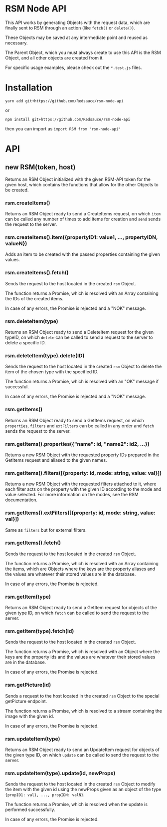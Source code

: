 # RSM Node API

This API works by generating Objects with the request data, which are finally sent to RSM through an action (like `fetch()` or `delete()`).

These Objects may be saved at any intermediate point and reused as necessary.

The Parent Object, which you must always create to use this API is the RSM Object, and all other objects are created from it.

For specific usage examples, please check out the `*.test.js` files.

# Installation

`yarn add git+https://github.com/Redsauce/rsm-node-api`

or 

`npm install git+https://github.com/Redsauce/rsm-node-api`

then you can import as `import RSM from "rsm-node-api"`

# API

## new RSM(token, host)

Returns an RSM Object initialized with the given RSM-API token for the given host, which contains the functions that allow for the other Objects to be created.

### rsm.createItems()

Returns an RSM Object ready to send a CreateItems request, on which `item` can be called any number of times to add items for creation and `send` sends the request to the server.

### rsm.createItems().item({propertyID1: value1, ..., propertyIDN, valueN})

Adds an item to be created with the passed properties containing the given values.

### rsm.createItems().fetch()

Sends the request to the host located in the created `rsm` Object.

The function returns a Promise, which is resolved with an Array containing the IDs of the created items.

In case of any errors, the Promise is rejected and a "NOK" message.

### rsm.deleteItem(type)

Returns an RSM Object ready to send a DeleteItem request for the given typeID, on which `delete` can be called to send a request to the server to delete a specific ID.

### rsm.deleteItem(type).delete(ID)

Sends the request to the host located in the created `rsm` Object to delete the item of the chosen type with the specified ID.

The function returns a Promise, which is resolved with an "OK" message if successful.

In case of any errors, the Promise is rejected and a "NOK" message.

### rsm.getItems()

Returns an RSM Object ready to send a GetItems request, on which `properties`, `filters` and `extFilters` can be called in any order and `fetch` sends the request to the server.

### rsm.getItems().properties({"name": id, "name2": id2, ...})

Returns a new RSM Object with the requested property IDs prepared in the GetItems request and aliased to the given names.

### rsm.getItems().filters([{property: id, mode: string, value: val}])

Returns a new RSM Object with the requested filters attached to it, where each filter acts on the property with the given ID according to the mode and value selected. For more information on the modes, see the RSM documentation.

### rsm.getItems().extFilters([{property: id, mode: string, value: val}])

Same as `filters` but for external filters.

### rsm.getItems().fetch()

Sends the request to the host located in the created `rsm` Object.

The function returns a Promise, which is resolved with an Array containing the items, which are Objects where the keys are the property aliases and the values are whatever their stored values are in the database.

In case of any errors, the Promise is rejected.

### rsm.getItem(type)

Returns an RSM Object ready to send a GetItem request for objects of the given type ID, on which `fetch` can be called to send the request to the server.

### rsm.getItem(type).fetch(id)

Sends the request to the host located in the created `rsm` Object.

The function returns a Promise, which is resolved with an Object where the keys are the property ids and the values are whatever their stored values are in the database.

In case of any errors, the Promise is rejected.

### rsm.getPicture(id)

Sends a request to the host located in the created `rsm` Object to the special getPicture endpoint.

The function returns a Promise, which is resolved to a stream containing the image with the given id.

In case of any errors, the Promise is rejected.

### rsm.updateItem(type)

Returns an RSM Object ready to send an UpdateItem request for objects of the given type ID, on which `update` can be called to send the request to the server.

### rsm.updateItem(type).update(id, newProps)

Sends the request to the host located in the created `rsm` Object to modify the item with the given id using the newProps given as an object of the type `{propID1: val1, ..., propIDN: valN}`.

The function returns a Promise, which is resolved when the update is performed successfully.

In case of any errors, the Promise is rejected.
